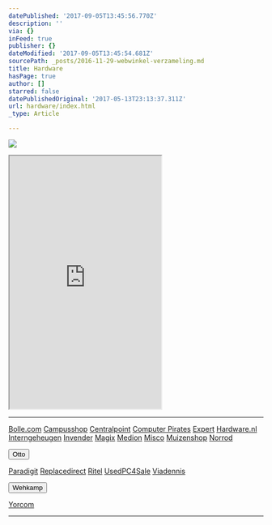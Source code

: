 ```yaml
---
datePublished: '2017-09-05T13:45:56.770Z'
description: ''
via: {}
inFeed: true
publisher: {}
dateModified: '2017-09-05T13:45:54.681Z'
sourcePath: _posts/2016-11-29-webwinkel-verzameling.md
title: Hardware
hasPage: true
author: []
starred: false
datePublishedOriginal: '2017-05-13T23:13:37.311Z'
url: hardware/index.html
_type: Article

---
```

![](https://the-grid-user-content.s3-us-west-2.amazonaws.com/ec19c922-42e0-4b92-ad52-af857f920e81.jpg)

<iframe src="https://the-grid.github.io/ed-userhtml/?g=eJzlll1vmzAUhu_5FQyp3AUwhJR8OFXWbeqkrutFpG5XyJhTsGIbZFyR_vsZSKKtykWklYtpEjK2JR-_73MOxqsPn77fbn8-frZLLfjaWh1fQPK1Za2IXSp4xk6pdb3w_bZtvQ1nGcmIRytha6IK0NhJM07kzlmvmCjsRtE_FmSVIEp7kvtfBSmg8WWepWzo6hIKxXK_ZXIHXBIi_GP8WhaOTbiJfrf9dm_rF10pRrhjN_qVA3ZalutygYKg3i9LYEWpu4FtRlmlclCLYGkE-WRtW9byrRFNPa1IDqahO1CeBO3fUIySIAlcIuqlwCjsOwSjKLqeoX6g8IZCkzMFVPcTL_gq_OKMwoGYnSbDVu_K4lIU8Wx6RJGgOEzm53AcIIxDwFQC7GsFTTMqgE6ZCQ1KEg2dOG0AaI3nwTRFYTr4TQ-Gx0v3ScGohd8rA6InrJfWdXuzaDYPp-kMBdPo-o3lcfweRbyb2_OJzcCs4F1ax7JB-_gX2gh_txFeYKMxsmojSIKqVVUoIgQxGnl3_PqUM7ob2psaI1fjF8XdBk8jFLjPePvj3jUTuItzFW1M6Zpn8NivdyURgD9WfPIAeQvZSIRMfLPZ3yc6PhE6m2kK0hxhvK6Y7MUdzjOfyRz2Xl3WXZnHkfmmgyBM4jRJojBObx8nD09Pp0q3_pU_2v-OwAAwlZW_mruKP9xZfgEax_Ub" height="500" style=""></iframe>

---

[Bolle.com][0]
[Campusshop][1]
[Centralpoint][2]
[Computer Pirates][3]
[Expert][4]
[Hardware.nl][5]
[Interngeheugen][6]
[Invender][7]
[Magix][8]
[Medion][9]
[Misco][10]
[Muizenshop][7]
[Norrod][11]

<button data-role="cta" style="">Otto</button>

[Paradigit][12]
[Replacedirect][13]
[Ritel][14]
[UsedPC4Sale][15]
[Viadennis][16]

<button data-role="cta" style="">Wehkamp</button>

[Yorcom][17]

---



[0]: https://partnerprogramma.bol.com/click/click?p=1&t=url&s=4310&f=TXL&url=http%3A%2F%2Fwww.bol.com&name=Bol-Nedweb
[1]: http://www.campusshop.nl/tt/index.aspx?tt=23397_12_133761_Campusshop&r=%2F
[2]: http://www.centralpoint.nl/tracker/index.php?tt=534_12_133761_Ned-Web&r=%2F
[3]: http://www.computerpirates.com/tradetracker/?tt=181_12_133761_ComputerPirates&r=%2F
[4]: http://tc.tradetracker.net/?c=5515&m=12&a=133761&u=%2F
[5]: http://www.hardware.nl/tt/?tt=541_12_133761_Hardware.nl&r=%2F
[6]: http://www.interngeheugen.com/tt/?tt=2902_12_133761_Interngeheugen&r=%2F
[7]: http://www.invender.nl/ttiv/index.php?tt=352_12_133761_Invender&r=%2F
[8]: http://www.magix.com/ap/tradetracker/?tt=2074_12_133761_Magix&r=%2F
[9]: http://tc.tradetracker.net/?c=3452&m=12&a=133761
[10]: http://tc.tradetracker.net/?c=5917&m=12&a=133761&r=Rapportagened.webw&u=%2F
[11]: http://www.norrod.nl/tt/index.aspx?tt=23396_12_133761_Norrod&r=%2F
[12]: http://www.paradigit.nl/tt/index.aspx?tt=5043_12_133761_Paradigit&r=%2F
[13]: http://www.replacedirect.nl/page/startExternal/?tt=4825_12_133761_Rapportagened.webw&r=%2F
[14]: http://www.ritel.nl/telecom/?tt=668_12_133761_Ritel&r=%2F
[15]: http://tc.tradetracker.net/?c=20400&m=12&a=133761&r=UsedPC4sale&u=%2F
[16]: http://www.viadennis.nl/computer/?tt=15804_12_133761_Viadennis&r=%2F
[17]: http://www.yorcom.nl/shopping/?tt=4837_12_133761_Rapportagened.webw&r=%2F